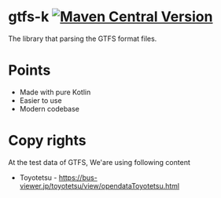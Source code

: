 # gtfs-k [![Maven Central Version](https://img.shields.io/maven-central/v/io.github.fumiya-kume/gtfs_k)](https://central.sonatype.com/artifact/io.github.fumiya-kume/gtfs_k)

The library that parsing the GTFS format files.

# Points
- Made with pure Kotlin
- Easier to use
- Modern codebase

# Copy rights

At the test data of GTFS, We'are using following content
- Toyotetsu - https://bus-viewer.jp/toyotetsu/view/opendataToyotetsu.html
